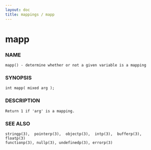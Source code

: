 ```yaml
---
layout: doc
title: mappings / mapp
---
```

# mapp

### NAME

    mapp() - determine whether or not a given variable is a mapping

### SYNOPSIS

    int mapp( mixed arg );

### DESCRIPTION

    Return 1 if 'arg' is a mapping.

### SEE ALSO

    stringp(3),  pointerp(3),  objectp(3),  intp(3),  bufferp(3), floatp(3)
    functionp(3), nullp(3), undefinedp(3), errorp(3)

